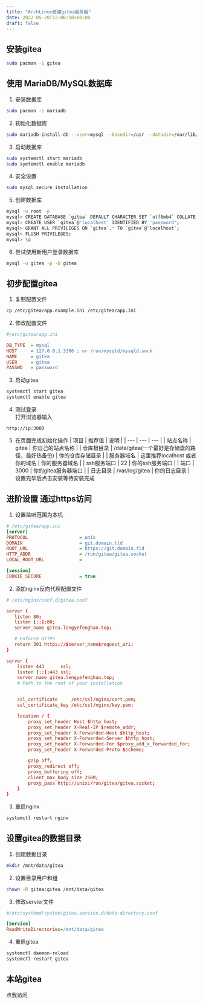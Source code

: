 ```yaml
---
title: "ArchLinux搭建gitea服务器"
date: 2022-05-20T12:06:58+08:00
draft: false
---
```


## 安装gitea

```bash
sudo pacman -S gitea
```

## 使用 MariaDB/MySQL数据库
1. 安装数据库<br>
```bash
sudo pacman -S mariadb
```
2. 初始化数据库<br>
```bash
sudo mariadb-install-db --user=mysql --basedir=/usr --datadir=/var/lib/mysql
```
3. 启动数据库<br>
```bash
sudo systemctl start mariadb
sudo syetemctl enable mariadb
```
4. 安全设置<br>
```bash
sudo mysql_secure_installation
```
5. 创建数据库<br>
```bash
mysql -u root -p
mysql> CREATE DATABASE `gitea` DEFAULT CHARACTER SET `utf8mb4` COLLATE `utf8mb4_unicode_ci`;
mysql> CREATE USER `gitea`@'localhost' IDENTIFIED BY 'password';
mysql> GRANT ALL PRIVILEGES ON `gitea`.* TO `gitea`@`localhost`;
mysql> FLUSH PRIVILEGES;
mysql> \q
```
6. 尝试使用新用户登录数据库<br>
```bash
mysql -u gitea -p -D gitea
```

## 初步配置gitea
1. 复制配置文件<br>
```bash
cp /etc/gitea/app.example.ini /etc/gitea/app.ini
```
2. 修改配置文件<br>
```ini
#/etc/gitea/app.ini

DB_TYPE  = mysql
HOST     = 127.0.0.1:3306 ; or /run/mysqld/mysqld.sock
NAME     = gitea
USER     = gitea
PASSWD   = password
```
3. 启动gitea<br>
```bash
systemctl start gitea
systemctl enable gitea
```
4. 测试登录<br>打开浏览器输入<br>
```url
http://ip:3000
```
5. 在页面完成初始化操作
| 项目 | 推荐值 | 说明 |
| --- | --- | --- |
| 站点名称 | gitea | 你自己的站点名称 |
| 仓库根目录 | /data/gitea(一个最好是存储盘的路径，最好热备份) | 你的仓库存储目录 |
| 服务器域名 | 这里推荐localhost 或者你的域名 | 你的服务器域名 |
| ssh服务端口 | 22 | 你的ssh服务端口 |
| 端口 | 3000 | 你的gitea服务器端口 |
| 日志目录 | /var/log/gitea | 你的日志目录 |
<br> 设置完毕后点击安装等待安装完成

## 进阶设置 通过https访问
1. 设置监听范围为本机
```ini
# /etc/gitea/app.ini
[server]
PROTOCOL                   = unix
DOMAIN                     = git.domain.tld
ROOT_URL                   = https://git.domain.tld
HTTP_ADDR                  = /run/gitea/gitea.socket
LOCAL_ROOT_URL             =

[session]
COOKIE_SECURE              = true
```
2. 添加nginx反向代理配置文件
```conf
# /etc/nginx/conf.d/gitea.conf

server {
   listen 80;
   listen [::]:80;
   server_name gitea.lengyefenghan.top;

   # Enforce HTTPS
   return 301 https://$server_name$request_uri;
}

server {
    listen 443      ssl;
    listen [::]:443 ssl;
    server_name gitea.lengyefenghan.top;
    # Path to the root of your installation


    ssl_certificate     /etc/ssl/nginx/cert.pem;
    ssl_certificate_key /etc/ssl/nginx/key.pem;

    location / {
        proxy_set_header Host $http_host;
        proxy_set_header X-Real-IP $remote_addr;
        proxy_set_header X-Forwarded-Host $http_host;
        proxy_set_header X-Forwarded-Server $http_host;
        proxy_set_header X-Forwarded-For $proxy_add_x_forwarded_for;
        proxy_set_header X-Forwarded-Proto $scheme;

        gzip off;
        proxy_redirect off;
        proxy_buffering off;
        client_max_body_size 256M;
        proxy_pass http://unix:/run/gitea/gitea.socket;
    }
}
```
3. 重启nginx
```bash 
systemctl restart nginx
```
## 设置gitea的数据目录
1. 创建数据目录
```bash
mkdir /mnt/data/gitea
```
2. 设置目录用户和组
```bash
chown -R gitea:gitea /mnt/data/gitea
```
3. 修改servier文件
``` ini
#/etc/systemd/system/gitea.service.d/data-directory.conf

[Service]
ReadWriteDirectories=/mnt/data/gitea
```
4. 重启gitea
```bash
systemctl daemon-reload
systemctl restart gitea
```

## 本站gitea
<a src=https://gitea.lengyefenghan.top>点我访问</a>
